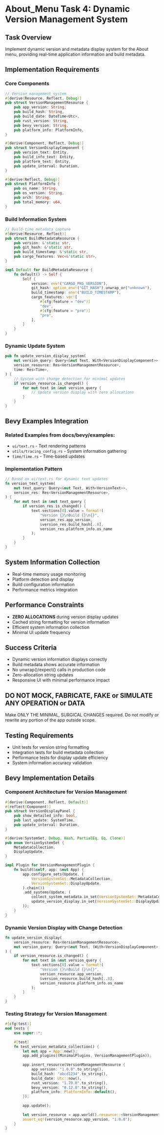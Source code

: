 # About_Menu Task 4: Dynamic Version Management System

## Task Overview
Implement dynamic version and metadata display system for the About menu, providing real-time application information and build metadata.

## Implementation Requirements

### Core Components
```rust
// Version management system
#[derive(Resource, Reflect, Debug)]
pub struct VersionManagementResource {
    pub app_version: String,
    pub build_hash: String,
    pub build_date: DateTime<Utc>,
    pub rust_version: String,
    pub bevy_version: String,
    pub platform_info: PlatformInfo,
}

#[derive(Component, Reflect, Debug)]
pub struct VersionDisplayComponent {
    pub version_text: Entity,
    pub build_info_text: Entity,
    pub platform_text: Entity,
    pub update_interval: Duration,
}

#[derive(Reflect, Debug)]
pub struct PlatformInfo {
    pub os_name: String,
    pub os_version: String,
    pub arch: String,
    pub total_memory: u64,
}
```

### Build Information System
```rust
// Build-time metadata capture
#[derive(Resource, Reflect)]
pub struct BuildMetadataResource {
    pub version: &'static str,
    pub git_hash: &'static str,
    pub build_timestamp: &'static str,
    pub cargo_features: Vec<&'static str>,
}

impl Default for BuildMetadataResource {
    fn default() -> Self {
        Self {
            version: env!("CARGO_PKG_VERSION"),
            git_hash: option_env!("GIT_HASH").unwrap_or("unknown"),
            build_timestamp: env!("BUILD_TIMESTAMP"),
            cargo_features: vec![
                #[cfg(feature = "dev")]
                "dev",
                #[cfg(feature = "pro")]
                "pro",
            ],
        }
    }
}
```

### Dynamic Update System
```rust
pub fn update_version_display_system(
    mut version_query: Query<&mut Text, With<VersionDisplayComponent>>,
    version_resource: Res<VersionManagementResource>,
    time: Res<Time>,
) {
    // System with change detection for minimal updates
    if version_resource.is_changed() {
        for mut text in &mut version_query {
            // Update version display with zero allocations
        }
    }
}
```

## Bevy Examples Integration

### Related Examples from docs/bevy/examples:
- `ui/text.rs` - Text rendering patterns
- `utils/tracing_config.rs` - System information gathering
- `time/time.rs` - Time-based updates

### Implementation Pattern
```rust
// Based on ui/text.rs for dynamic text updates
fn version_text_system(
    mut text_query: Query<&mut Text, With<VersionText>>,
    version_res: Res<VersionManagementResource>,
) {
    for mut text in &mut text_query {
        if version_res.is_changed() {
            text.sections[0].value = format!(
                "Version {}\nBuild {}\n{}",
                version_res.app_version,
                &version_res.build_hash[..8],
                version_res.platform_info.os_name
            );
        }
    }
}
```

## System Information Collection
- Real-time memory usage monitoring
- Platform detection and display
- Build configuration information
- Performance metrics integration

## Performance Constraints
- **ZERO ALLOCATIONS** during version display updates
- Cached string formatting for version information
- Efficient system information collection
- Minimal UI update frequency

## Success Criteria
- Dynamic version information displays correctly
- Build metadata shows accurate information
- No unwrap()/expect() calls in production code
- Zero-allocation string updates
- Responsive UI with minimal performance impact

## DO NOT MOCK, FABRICATE, FAKE or SIMULATE ANY OPERATION or DATA
Make ONLY THE MINIMAL, SURGICAL CHANGES required. Do not modify or rewrite any portion of the app outside scope.

## Testing Requirements
- Unit tests for version string formatting
- Integration tests for build metadata collection
- Performance tests for display update efficiency
- System information accuracy validation

## Bevy Implementation Details

### Component Architecture for Version Management
```rust
#[derive(Component, Reflect, Default)]
#[reflect(Component)]
pub struct VersionDisplayPanel {
    pub show_detailed_info: bool,
    pub last_update: SystemTime,
    pub update_interval: Duration,
}

#[derive(SystemSet, Debug, Hash, PartialEq, Eq, Clone)]
pub enum VersionSystemSet {
    MetadataCollection,
    DisplayUpdate,
}

impl Plugin for VersionManagementPlugin {
    fn build(&self, app: &mut App) {
        app.configure_sets(Update, (
            VersionSystemSet::MetadataCollection,
            VersionSystemSet::DisplayUpdate,
        ).chain())
        .add_systems(Update, (
            collect_system_metadata.in_set(VersionSystemSet::MetadataCollection),
            update_version_display.in_set(VersionSystemSet::DisplayUpdate),
        ));
    }
}
```

### Dynamic Version Display with Change Detection
```rust
fn update_version_display(
    version_resource: Res<VersionManagementResource>,
    mut version_query: Query<&mut Text, (With<VersionDisplayComponent>, Changed<VersionManagementResource>)>,
) {
    if version_resource.is_changed() {
        for mut text in &mut version_query {
            text.sections[0].value = format!(
                "Version {}\nBuild {}\n{}",
                version_resource.app_version,
                &version_resource.build_hash[..8],
                version_resource.platform_info.os_name
            );
        }
    }
}
```

### Testing Strategy for Version Management
```rust
#[cfg(test)]
mod tests {
    use super::*;
    
    #[test]
    fn test_version_metadata_collection() {
        let mut app = App::new();
        app.add_plugins((MinimalPlugins, VersionManagementPlugin));
        
        app.insert_resource(VersionManagementResource {
            app_version: "1.0.0".to_string(),
            build_hash: "abcd1234".to_string(),
            build_date: Utc::now(),
            rust_version: "1.70.0".to_string(),
            bevy_version: "0.12.0".to_string(),
            platform_info: PlatformInfo::default(),
        });
        
        app.update();
        
        let version_resource = app.world().resource::<VersionManagementResource>();
        assert_eq!(version_resource.app_version, "1.0.0");
    }
}